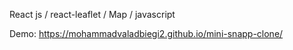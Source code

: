 React js / react-leaflet / Map / javascript

Demo: https://mohammadvaladbiegi2.github.io/mini-snapp-clone/
